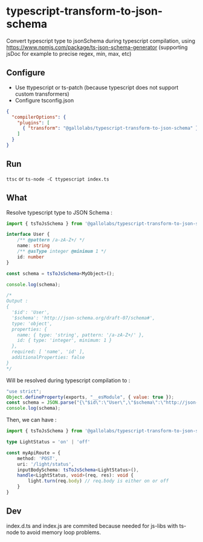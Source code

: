 # typescript-transform-to-json-schema

Convert typescript type to jsonSchema during typescript compilation, using https://www.npmjs.com/package/ts-json-schema-generator (supporting jsDoc for example to precise regex, min, max, etc)

## Configure

- Use ttypescript or ts-patch (because typescript does not support custom transformers)
- Configure tsconfig.json
```json
{
  "compilerOptions": {
    "plugins": [
      { "transform": "@gallolabs/typescript-transform-to-json-schema" }
    ]
  }
}
```

## Run

`ttsc` or `ts-node -C ttypescript index.ts`

## What

Resolve typescript type to JSON Schema :
```typescript
import { tsToJsSchema } from '@gallolabs/typescript-transform-to-json-schema';

interface User {
    /** @pattern /a-zA-Z+/ */
    name: string
    /** @asType integer @minimum 1 */
    id: number
}

const schema = tsToJsSchema<MyObject>();

console.log(schema);

/*
Output :
{
  '$id': 'User',
  '$schema': 'http://json-schema.org/draft-07/schema#',
  type: 'object',
  properties: {
    name: { type: 'string', pattern: '/a-zA-Z+/' },
    id: { type: 'integer', minimum: 1 }
  },
  required: [ 'name', 'id' ],
  additionalProperties: false
}
*/
```

Will be resolved during typescript compilation to :
```javascript
"use strict";
Object.defineProperty(exports, "__esModule", { value: true });
const schema = JSON.parse("{\"$id\":\"User\",\"$schema\":\"http://json-schema.org/draft-07/schema#\",\"type\":\"object\",\"properties\":{\"name\":{\"type\":\"string\",\"pattern\":\"/a-zA-Z+/\"},\"id\":{\"type\":\"integer\",\"minimum\":1}},\"required\":[\"name\",\"id\"],\"additionalProperties\":false,\"definitions\":{}}");
console.log(schema);
```

Then, we can have :
```typescript
import { tsToJsSchema } from '@gallolabs/typescript-transform-to-json-schema';

type LightStatus = 'on' | 'off'

const myApiRoute = {
    method: 'POST',
    uri: '/light/status',
    inputBodySchema: tsToJsSchema<LightStatus>(),
    handle<LightStatus, void>(req, res): void {
        light.turn(req.body) // req.body is either on or off
    }
}
```

## Dev

index.d.ts and index.js are commited because needed for js-libs with ts-node to avoid memory loop problems.